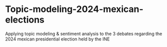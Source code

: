 # Topic-modeling-2024-mexican-elections
Applying topic modeling &amp; sentiment analysis to the 3 debates regarding the 2024 mexican presidential election held by the INE

